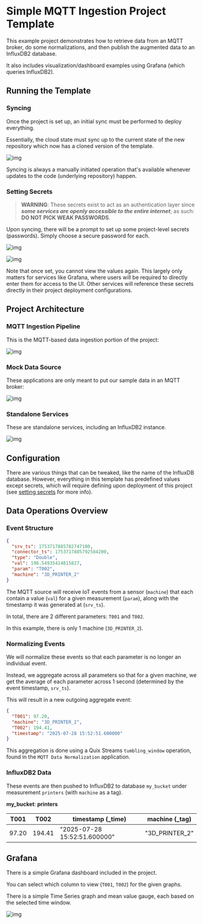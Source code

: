 # Simple MQTT Ingestion Project Template

This example project demonstrates how to retrieve data from an MQTT broker, 
do some normalizations, and then publish the augmented data to an InfluxDB2 database.

It also includes visualization/dashboard examples using Grafana (which queries InfluxDB2).

## Running the Template

### Syncing
Once the project is set up, an initial sync must be performed to deploy everything. 

Essentially, the cloud state must sync up to the current state of the new repository 
which now has a cloned version of the template.

![img](images/sync.png)

Syncing is always a manually initiated operation that's available whenever updates 
to the code (underlying repository) happen.

### Setting Secrets

>**WARNING**: These secrets exist to act as an authentication layer since 
> ***some services are openly accessible to the entire internet***;
> as such: **DO NOT PICK WEAK PASSWORDS**.

Upon syncing, there will be a prompt to set up some project-level secrets (passwords). 
Simply choose a secure password for each.

![img](images/secrets_missing.png)

![img](images/secrets_set.png)

Note that once set, you cannot view the values again. This largely only matters for 
services like Grafana, where users will be required to directly enter them for access to 
the UI. Other services will reference these secrets directly in their project deployment 
configurations.

## Project Architecture

### MQTT Ingestion Pipeline

This is the MQTT-based data ingestion portion of the project:

![img](images/pipeline.png)



### Mock Data Source

These applications are only meant to put our sample data in an MQTT broker:

![img](images/datagen.png)


### Standalone Services

These are standalone services, including an InfluxDB2 instance.

![img](images/services.png)




## Configuration

There are various things that can be tweaked, like the name of the InfluxDB database. 
However, everything in this template has predefined values except secrets, which will
require defining upon deployment of this project (see 
[setting secrets](#setting-secrets) for more info).


## Data Operations Overview

### Event Structure
```json
{
  "srv_ts": 1753717885782747100,
  "connector_ts": 1753717885792584200,
  "type": "Double",
  "val": 198.54935414815827,
  "param": "T002",
  "machine": "3D_PRINTER_2"
}
```

The MQTT source will receive IoT events from a sensor (`machine`) that each contain a 
value (`val`) for a given measurement (`param`), along with the timestamp it was 
generated at (`srv_ts`).

In total, there are 2 different parameters: `T001` and `T002`.

In this example, there is only 1 machine (`3D_PRINTER_2`).


### Normalizing Events

We will normalize these events so that each parameter is no longer an individual event.

Instead, we aggregate across all parameters so that for a given machine, we get the 
average of each parameter across 1 second (determined by the event timestamp, `srv_ts`).

This will result in a new outgoing aggregate event:

```json
{
  "T001": 97.20,
  "machine": "3D_PRINTER_2",
  "T002": 194.41,
  "timestamp": "2025-07-28 15:52:51.600000"
}
```

This aggregation is done using a Quix Streams `tumbling_window` operation, found in the
`MQTT Data Normalization` application.


### InfluxDB2 Data

These events are then pushed to InfluxDB2 to database `my_bucket` under measurement 
`printers` (with `machine` as a tag).


**my_bucket**: **printers**

| T001  | T002   | timestamp (_time)            | machine (_tag)   |
|-------|--------|------------------------------|------------------|
| 97.20 | 194.41 | "2025-07-28 15:52:51.600000" | "3D_PRINTER_2"   |



## Grafana

There is a simple Grafana dashboard included in the project.

You can select which column to view (`T001`, `T002`) for the given graphs.

There is a simple Time Series graph and mean value gauge, each based on the 
selected time window.

![img](images/grafana.png)